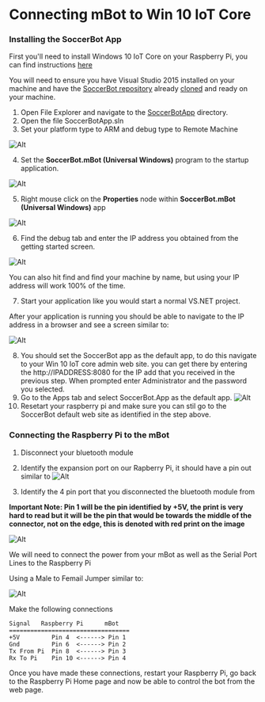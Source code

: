 # Connecting mBot to Win 10 IoT Core

### Installing the SoccerBot App

First you'll need to install Windows 10 IoT Core on your Raspberry Pi, you can find instructions [here](GettingStarted.md)

You will need to ensure you have Visual Studio 2015 installed on your machine and have the [SoccerBot repository](https://github.com/bytemaster-0xff/WinIoTSoccerBot) already [cloned](https://help.github.com/articles/cloning-a-repository/) and ready on your machine.

1. Open File Explorer and navigate to the [SoccerBotApp](https://github.com/bytemaster-0xff/WinIoTSoccerBot/tree/master/src/SoccerBotApp) directory.
2. Open the file SoccerBotApp.sln
3. Set your platform type to ARM and debug type to Remote Machine

![Alt](Documentation/DeployRaspPiConfig.png)

4. Set the **SoccerBot.mBot (Universal Windows)** program to the startup application.

![Alt](Documentation/SetStartupApp.PNG)

5. Right mouse click on the **Properties** node within **SoccerBot.mBot (Universal Windows)** app

![Alt](Documentation/PropertiesNode.png)

6. Find the debug tab and enter the IP address you obtained from the getting started screen.

![Alt](Documentation/SetRemoteIP.png)

You can also hit find and find your machine by name, but using your IP address will work 100% of the time.

7. Start your application like you would start a normal VS.NET project.

After your application is running you should be able to navigate to the IP address in a browser and see a screen similar to:

![Alt](Documentation/NotConnectedScreen.png)

8) You should set the SoccerBot app as the default app, to do this navigate to your Win 10 IoT core admin web site. you can get there by entering the http://IPADDRESS:8080 for the IP add that you received in the previous step.  When prompted enter Administrator and the password you selected.
9) Go to the Apps tab and select SoccerBot.App as the default app.
![Alt](Documentation/SetDefaultApp.png)
10) Resetart your raspberry pi and make sure you can stil go to the SoccerBot default web site as identified in the step above.


### Connecting the Raspberry Pi to the mBot

1) Disconnect your bluetooth module
2) Identify the expansion port on our Rapberry Pi, it should have a pin out similar to
![Alt](Documentation/RaspPi.jpg)

3) Identify the 4 pin port that you disconnected the bluetooth module from

**Important Note: Pin 1 will be the pin identified by +5V, the print is very hard to read but it will be the pin that would be towards the middle of the connector, not on the edge, this is denoted with red print on the image**

![Alt](Documentation/mBotPCBConnector.png)

We will need to connect the power from your mBot as well as the Serial Port Lines to the Raspberry Pi

Using a Male to Femail Jumper similar to:

![Alt](Documentation/MaleToFemale.jpg)

Make the following connections
    
    Signal   Raspberry Pi      mBot
    ==================================
    +5V         Pin 4  <------> Pin 1
    Gnd         Pin 6  <------> Pin 2
    Tx From Pi  Pin 8  <------> Pin 3
    Rx To Pi    Pin 10 <------> Pin 4

Once you have made these connections, restart your Raspberry Pi, go back to the Raspberry Pi Home page and now be able to control the bot from the web page.